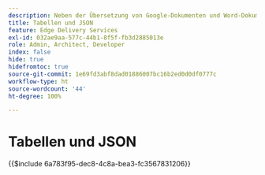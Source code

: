```yaml
---
description: Neben der Übersetzung von Google-Dokumenten und Word-Dokumenten in Markdown und HTML-Markup können mit AEM auch Tabellen (Microsoft Excel-Arbeitsmappen und Google Sheets) in JSON-Dateien übersetzt werden, die von Ihrer Website oder Web-Anwendung einfach genutzt werden können.
title: Tabellen und JSON
feature: Edge Delivery Services
exl-id: 032ae9aa-577c-44b1-8f5f-fb3d2885013e
role: Admin, Architect, Developer
index: false
hide: true
hidefromtoc: true
source-git-commit: 1e69fd3abf8dad01886007bc16b2ed0d0df0777c
workflow-type: ht
source-wordcount: '44'
ht-degree: 100%

---
```


# Tabellen und JSON

{{$include 6a783f95-dec8-4c8a-bea3-fc3567831206}}
